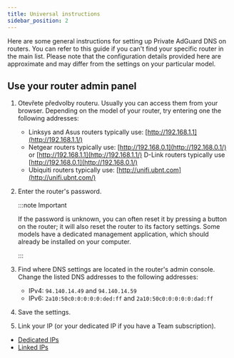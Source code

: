 ```yaml
---
title: Universal instructions
sidebar_position: 2
---
```


Here are some general instructions for setting up Private AdGuard DNS on routers. You can refer to this guide if you can't find your specific router in the main list. Please note that the configuration details provided here are approximate and may differ from the settings on your particular model.

## Use your router admin panel

1. Otevřete předvolby routeru. Usually you can access them from your browser. Depending on the model of your router, try entering one the following addresses:
   - Linksys and Asus routers typically use: [http://192.168.1.1](http://192.168.1.1/)
   - Netgear routers typically use: [http://192.168.0.1](http://192.168.0.1/) or [http://192.168.1.1](http://192.168.1.1/) D-Link routers typically use [http://192.168.0.1](http://192.168.0.1/)
   - Ubiquiti routers typically use: [http://unifi.ubnt.com](http://unifi.ubnt.com/)

2. Enter the router's password.

   :::note Important

   If the password is unknown, you can often reset it by pressing a button on the router; it will also reset the router to its factory settings. Some models have a dedicated management application, which should already be installed on your computer.

   :::

3. Find where DNS settings are located in the router's admin console. Change the listed DNS addresses to the following addresses:
   - IPv4: `94.140.14.49` and `94.140.14.59`
   - IPv6: `2a10:50c0:0:0:0:0:ded:ff` and `2a10:50c0:0:0:0:0:dad:ff`

4. Save the settings.

5. Link your IP (or your dedicated IP if you have a Team subscription).

- [Dedicated IPs](/private-dns/connect-devices/other-options/dedicated-ip.md)
- [Linked IPs](/private-dns/connect-devices/other-options/linked-ip.md)
